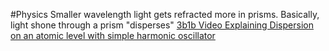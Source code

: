 #Physics 
Smaller wavelength light gets refracted more in prisms. Basically, light shone through a prism "disperses"
[3b1b Video Explaining Dispersion on an atomic level with simple harmonic oscillator](https://youtu.be/KTzGBJPuJwM?t=1577)